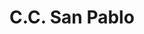 ---
title: "C.C. San Pablo"
url: /ciudad-guayana-puerto-ordaz/c-c-san-pablo/
shop: centro comercial
---